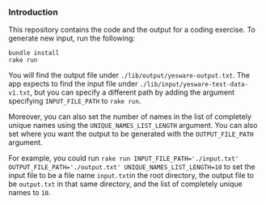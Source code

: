 ### Introduction

This repository contains the code and the output for a coding exercise.  To generate new input, run the following:

```
bundle install
rake run
```

You will find the output file under `./lib/output/yesware-output.txt`.  The app expects to find the input file under
`./lib/input/yesware-test-data-v1.txt`, but you can specify a different path by adding the argument specifying `INPUT_FILE_PATH` to `rake run`.  

Moreover, you can also set the number of names in the list of completely unique names using the
`UNIQUE_NAMES_LIST_LENGTH` argument.  You can also set where you want the output to be generated with the `OUTPUT_FILE_PATH`
argument.

For example, you could run `rake run INPUT_FILE_PATH='./input.txt' OUTPUT_FILE_PATH='./output.txt' UNIQUE_NAMES_LIST_LENGTH=10` to
set the input file to be a file name `input.txt`in the root directory, the output file to be `output.txt` in that same directory,
and the list of completely unique names to `10`.  
